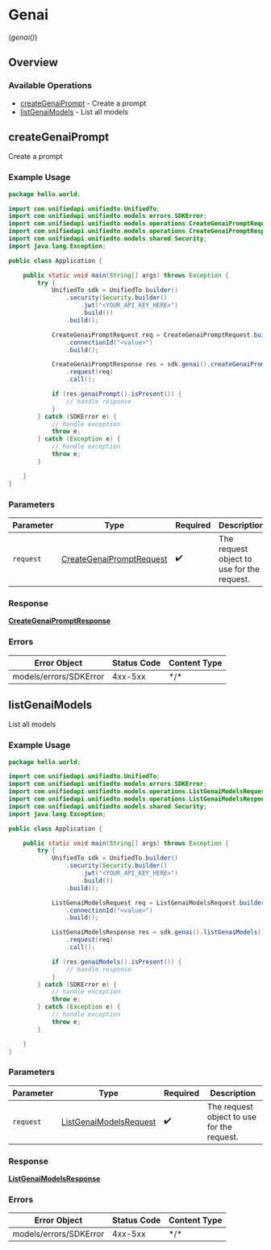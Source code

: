 # Genai
(*genai()*)

## Overview

### Available Operations

* [createGenaiPrompt](#creategenaiprompt) - Create a prompt
* [listGenaiModels](#listgenaimodels) - List all models

## createGenaiPrompt

Create a prompt

### Example Usage

```java
package hello.world;

import com.unifiedapi.unifiedto.UnifiedTo;
import com.unifiedapi.unifiedto.models.errors.SDKError;
import com.unifiedapi.unifiedto.models.operations.CreateGenaiPromptRequest;
import com.unifiedapi.unifiedto.models.operations.CreateGenaiPromptResponse;
import com.unifiedapi.unifiedto.models.shared.Security;
import java.lang.Exception;

public class Application {

    public static void main(String[] args) throws Exception {
        try {
            UnifiedTo sdk = UnifiedTo.builder()
                .security(Security.builder()
                    .jwt("<YOUR_API_KEY_HERE>")
                    .build())
                .build();

            CreateGenaiPromptRequest req = CreateGenaiPromptRequest.builder()
                .connectionId("<value>")
                .build();

            CreateGenaiPromptResponse res = sdk.genai().createGenaiPrompt()
                .request(req)
                .call();

            if (res.genaiPrompt().isPresent()) {
                // handle response
            }
        } catch (SDKError e) {
            // handle exception
            throw e;
        } catch (Exception e) {
            // handle exception
            throw e;
        }

    }
}
```

### Parameters

| Parameter                                                                       | Type                                                                            | Required                                                                        | Description                                                                     |
| ------------------------------------------------------------------------------- | ------------------------------------------------------------------------------- | ------------------------------------------------------------------------------- | ------------------------------------------------------------------------------- |
| `request`                                                                       | [CreateGenaiPromptRequest](../../models/operations/CreateGenaiPromptRequest.md) | :heavy_check_mark:                                                              | The request object to use for the request.                                      |

### Response

**[CreateGenaiPromptResponse](../../models/operations/CreateGenaiPromptResponse.md)**

### Errors

| Error Object           | Status Code            | Content Type           |
| ---------------------- | ---------------------- | ---------------------- |
| models/errors/SDKError | 4xx-5xx                | \*\/*                  |


## listGenaiModels

List all models

### Example Usage

```java
package hello.world;

import com.unifiedapi.unifiedto.UnifiedTo;
import com.unifiedapi.unifiedto.models.errors.SDKError;
import com.unifiedapi.unifiedto.models.operations.ListGenaiModelsRequest;
import com.unifiedapi.unifiedto.models.operations.ListGenaiModelsResponse;
import com.unifiedapi.unifiedto.models.shared.Security;
import java.lang.Exception;

public class Application {

    public static void main(String[] args) throws Exception {
        try {
            UnifiedTo sdk = UnifiedTo.builder()
                .security(Security.builder()
                    .jwt("<YOUR_API_KEY_HERE>")
                    .build())
                .build();

            ListGenaiModelsRequest req = ListGenaiModelsRequest.builder()
                .connectionId("<value>")
                .build();

            ListGenaiModelsResponse res = sdk.genai().listGenaiModels()
                .request(req)
                .call();

            if (res.genaiModels().isPresent()) {
                // handle response
            }
        } catch (SDKError e) {
            // handle exception
            throw e;
        } catch (Exception e) {
            // handle exception
            throw e;
        }

    }
}
```

### Parameters

| Parameter                                                                   | Type                                                                        | Required                                                                    | Description                                                                 |
| --------------------------------------------------------------------------- | --------------------------------------------------------------------------- | --------------------------------------------------------------------------- | --------------------------------------------------------------------------- |
| `request`                                                                   | [ListGenaiModelsRequest](../../models/operations/ListGenaiModelsRequest.md) | :heavy_check_mark:                                                          | The request object to use for the request.                                  |

### Response

**[ListGenaiModelsResponse](../../models/operations/ListGenaiModelsResponse.md)**

### Errors

| Error Object           | Status Code            | Content Type           |
| ---------------------- | ---------------------- | ---------------------- |
| models/errors/SDKError | 4xx-5xx                | \*\/*                  |
